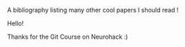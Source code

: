 A bibliography listing many other cool papers I should read !

Hello!

Thanks for the Git Course on Neurohack :)
